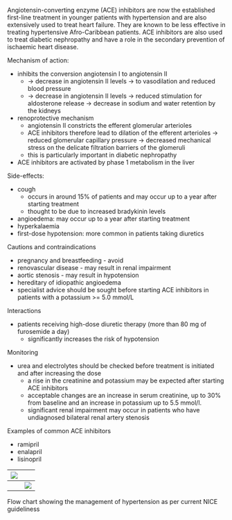 Angiotensin\-converting enzyme (ACE) inhibitors are now the established first\-line treatment in younger patients with hypertension and are also extensively used to treat heart failure. They are known to be less effective in treating hypertensive Afro\-Caribbean patients. ACE inhibitors are also used to treat diabetic nephropathy and have a role in the secondary prevention of ischaemic heart disease.  
  
Mechanism of action:  
* inhibits the conversion angiotensin I to angiotensin II
	+ → decrease in angiotensin II levels → to vasodilation and reduced blood pressure
	+ → decrease in angiotensin II levels → reduced stimulation for aldosterone release → decrease in sodium and water retention by the kidneys
* renoprotective mechanism
	+ angiotensin II constricts the efferent glomerular arterioles
	+ ACE inhibitors therefore lead to dilation of the efferent arterioles → reduced glomerular capillary pressure → decreased mechanical stress on the delicate filtration barriers of the glomeruli
	+ this is particularly important in diabetic nephropathy
* ACE inhibitors are activated by phase 1 metabolism in the liver

  
Side\-effects:  
* cough
	+ occurs in around 15% of patients and may occur up to a year after starting treatment
	+ thought to be due to increased bradykinin levels
* angioedema: may occur up to a year after starting treatment
* hyperkalaemia
* first\-dose hypotension: more common in patients taking diuretics

  
Cautions and contraindications  
* pregnancy and breastfeeding \- avoid
* renovascular disease \- may result in renal impairment
* aortic stenosis \- may result in hypotension
* hereditary of idiopathic angioedema
* specialist advice should be sought before starting ACE inhibitors in patients with a potassium \>\= 5\.0 mmol/L

  
Interactions  
* patients receiving high\-dose diuretic therapy (more than 80 mg of furosemide a day)
	+ significantly increases the risk of hypotension

  
Monitoring  
* urea and electrolytes should be checked before treatment is initiated and after increasing the dose
	+ a rise in the creatinine and potassium may be expected after starting ACE inhibitors
	+ acceptable changes are an increase in serum creatinine, up to 30% from baseline and an increase in potassium up to 5\.5 mmol/l.
	+ significant renal impairment may occur in patients who have undiagnosed bilateral renal artery stenosis

  
Examples of common ACE inhibitors  
* ramipril
* enalapril
* lisinopril

  


| [![](https://d32xxyeh8kfs8k.cloudfront.net/images_Passmedicine/pdd566.png)](https://d32xxyeh8kfs8k.cloudfront.net/images_Passmedicine/pdd566b.png) | |
| --- | --- |
|  | [![](https://d32xxyeh8kfs8k.cloudfront.net/css/images/mag_glass.png)](https://d32xxyeh8kfs8k.cloudfront.net/images_Passmedicine/pdd566b.png) |

Flow chart showing the management of hypertension as per current NICE guideliness